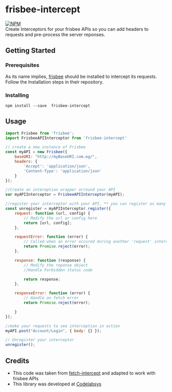 # frisbee-intercept
[![NPM](https://nodei.co/npm/frisbee-intercept.png?downloads=true&downloadRank=true&stars=true)](https://nodei.co/npm/frisbee-intercept/)  
Create Interceptors for your frisbee APIs so you can add headers to requests and pre-process the server reponses.

## Getting Started

### Prerequisites

As its name implies, [frisbee](https://github.com/crocodilejs/frisbee) should be installed to intercept its requests. Follow the Installation steps in their repository.

### Installing

```
npm install --save  frisbee-intercept
```

## Usage

```js
import Frisbee from 'frisbee';
import FrisbeeAPIInterceptor from 'frisbee-intercept'

// create a new instance of Frisbee 
const myAPI = new Frisbee({
    baseURI: "http://myBaseURI.com.eg/",
    headers: {
        'Accept': 'application/json',
        'Content-Type': 'application/json'
    }
});

//Create an intereption wrapper arround your API
var myAPIInterceptor = FrisbeeAPIInterceptor(myAPI);

//register your interceptor with your API, ** you can register as many interceptors as you want to your api **
const unregister = myAPIInterceptor.register({
    request: function (url, config) {
        // Modify the url or config here
        return [url, config];
    },

    requestError: function (error) {
        // Called when an error occured during another 'request' interceptor call
        return Promise.reject(error);
    },

    response: function (response) {
        // Modify the reponse object
        //Handle Forbidden status code

        return response;
    },

    responseError: function (error) {
        // Handle an fetch error
        return Promise.reject(error);

    }
});

//make your requests to see interception in action
myAPI.post("Account/Login", { body: {} });

// Unregister your interceptor
unregister();
```

## Credits

* This code was taken from [fetch-intercept](https://github.com/werk85/fetch-intercept) and adapted to work with frisbee APIs
* This library was developed at [Codelabsys](http://www.codelabsys.com/)

